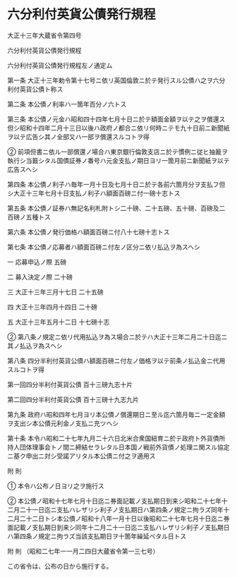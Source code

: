 # 六分利付英貨公債発行規程

大正十三年大蔵省令第四号

六分利付英貨公債発行規程

六分利付英貨公債発行規程左ノ通定ム

第一条 大正十三年勅令第十七号ニ依リ英国倫敦ニ於テ発行スル公債ハ之ヲ六分利付英貨公債ト称ス

第二条 本公債ノ利率ハ一箇年百分ノ六トス

第三条 本公債ノ元金ハ昭和四十四年七月十日ニ於テ額面金額ヲ以テ之ヲ償還ス但シ昭和十四年二月十三日以後ハ政府ノ都合ニ依リ何時ニテモ九十日前ニ新聞紙ヲ以テ広告シ其ノ全部又ハ一部ヲ償還スルコトヲ得

② 前項但書ニ依ル一部償還ノ場合ハ東京銀行倫敦支店ニ於テ慣例ニ従ヒ抽籖ヲ執行シ当籖シタル国債証券ノ番号ハ元金支払ノ期日ヨリ一箇月前ニ新聞紙ヲ以テ広告スヘシ

第四条 本公債ノ利子ハ毎年一月十日及七月十日ニ於テ各前六箇月分ヲ支払フ但シ大正十三年七月十日支払ノ利子ハ額面百磅ニ付一磅十志トス

第五条 本公債ノ証券ハ無記名利札附トシ二十磅、二十五磅、五十磅、百磅及二百磅ノ五種トス

第六条 本公債ノ発行価格ハ額面百磅ニ付八十七磅十志トス

第七条 本公債ノ応募者ハ額面百磅ニ付左ノ区分ニ依リ払込ヲ為スヘシ

一 応募申込ノ際 五磅

二 募入決定ノ際 二十磅

三 大正十三年三月十七日 二十五磅

四 大正十三年四月十四日 二十磅

五 大正十三年五月十二日 十七磅十志

② 第八条ノ規定ニ依リ代用払込ヲ為ス場合ニ於テハ大正十三年二月二十日迄ニ其ノ払込ヲ為スヘシ

第八条 四分半利付英貨公債ハ額面百磅ニ付左ノ価格ヲ以テ前条ノ払込金ニ代用スルコトヲ得

第一回四分半利付英貨公債 百十三磅九志十片

第二回四分半利付英貨公債 百十三磅十九志九片

第九条 政府ハ昭和四年七月ヨリ本公債ノ償還期日ニ至ル迄六箇月毎ニ一定金額ヲ支出シ本公債元利金ノ支払ニ充ツヘシ

第十条 本令ハ昭和二十七年九月二十六日北米合衆国紐育ニ於テ政府ト外貨債所持人団体理事会トノ間ニ締結セラレタル日本国ノ戦前外貨債ノ処理ニ関スル協定ニ基ク申出ニ対シ受諾アリタル本公債ニ付之ヲ適用ス

附 則

① 本令ハ公布ノ日ヨリ之ヲ施行ス

② 本公債ノ昭和十七年七月十日迄ニ券面記載ノ支払期日到来シ昭和二十七年十二月二十一日迄ニ支払ハレザリシ利子ノ支払期日ハ第四条ノ規定ニ拘ラズ同年十二月二十二日トシ本公債ノ昭和十八年一月十日以後昭和二十七年七月十日迄ニ券面記載ノ支払期日到来シ同年十二月二十一日迄ニ支払ハレザリシ利子ノ支払期日ハ第四条ノ規定ニ拘ラズ当該支払期日ヲ十箇年繰延ベタル日トス

附 則 （昭和二七年一一月二四日大蔵省令第一三七号）

この省令は、公布の日から施行する。
